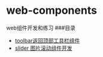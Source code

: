# web-components

web组件开发和练习
###目录
* [toolbar返回顶部工具栏组件](master/toolbar-demo)
* [slider 图片滚动组件开发](../)
